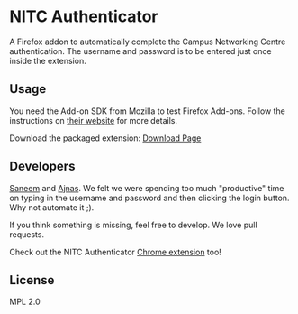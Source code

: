 NITC Authenticator
==================

A Firefox addon to automatically complete the Campus Networking Centre authentication. The username and password is to be entered just once inside the extension.

Usage
------------
You need the Add-on SDK from Mozilla to test Firefox Add-ons. Follow the instructions on [their website](https://developer.mozilla.org/en-US/Add-ons/SDK/Tutorials#getting-started) for more details.

Download the packaged extension: [Download Page](http://www.clusterdev.com/nitc-authenticator/)


Developers
----------
[Saneem](https://github.com/xaneem) and [Ajnas](https://github.com/ajnas).
We felt we were spending too much "productive" time on typing in the username and password and then clicking the login button. Why not automate it ;).

If you think something is missing, feel free to develop. We love pull requests.

Check out the NITC Authenticator [Chrome extension](https://github.com/xaneem/authenticator-chrome) too!

License
-------
MPL 2.0
